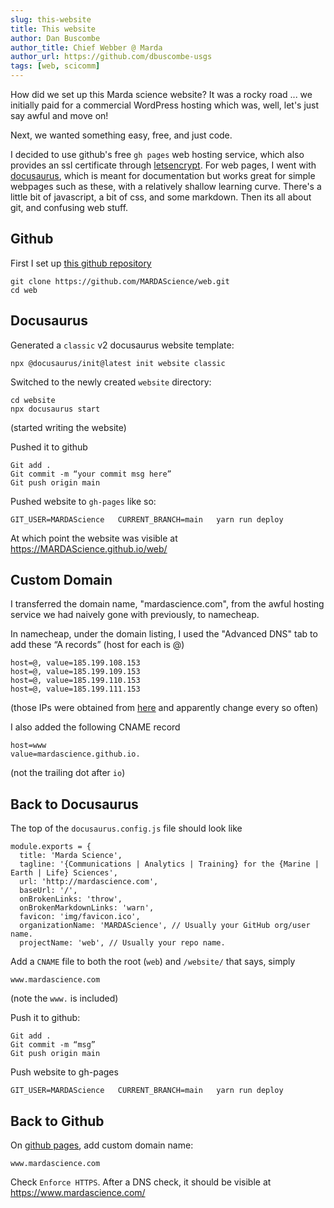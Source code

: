 ```yaml
---
slug: this-website
title: This website
author: Dan Buscombe
author_title: Chief Webber @ Marda
author_url: https://github.com/dbuscombe-usgs
tags: [web, scicomm]
---
```


How did we set up this Marda science website? It was a rocky road ... we initially paid for a commercial WordPress hosting which was, well, let's just say awful and move on!

Next, we wanted something easy, free, and just code.  

I decided to use github's free `gh pages` web hosting service, which also provides an ssl certificate through [letsencrypt](https://letsencrypt.org/). For web pages, I went with [docusaurus](https://docusaurus.io/), which is meant for documentation but works great for simple webpages such as these, with a relatively shallow learning curve. There's a little bit of javascript, a bit of css, and some markdown. Then its all about git, and confusing web stuff.

## Github
First I set up [this github repository](https://github.com/MARDAScience/web)

```
git clone https://github.com/MARDAScience/web.git
cd web
```

## Docusaurus
Generated a `classic` v2 docusaurus website template:

```
npx @docusaurus/init@latest init website classic
```

Switched to the newly created `website` directory:

```
cd website
npx docusaurus start
```

(started writing the website)

Pushed it to github

```
Git add .
Git commit -m “your commit msg here”
Git push origin main
```

Pushed website to `gh-pages` like so:

```
GIT_USER=MARDAScience   CURRENT_BRANCH=main   yarn run deploy
```

At which point the website was visible at https://MARDAScience.github.io/web/

## Custom Domain
I transferred the domain name, "mardascience.com", from the awful hosting service we had naively gone with previously, to namecheap.

In namecheap, under the domain listing, I used the "Advanced DNS" tab to add these “A records” (host for each is @)

```
host=@, value=185.199.108.153
host=@, value=185.199.109.153
host=@, value=185.199.110.153
host=@, value=185.199.111.153
```

(those IPs were obtained from [here](https://docs.github.com/en/pages/configuring-a-custom-domain-for-your-github-pages-site/managing-a-custom-domain-for-your-github-pages-site) and apparently change every so often)

I also added the following CNAME record

```
host=www
value=mardascience.github.io.
```

(not the trailing dot after `io`)

## Back to Docusaurus

The top of the `docusaurus.config.js` file should look like

```
module.exports = {
  title: 'Marda Science',
  tagline: '{Communications | Analytics | Training} for the {Marine | Earth | Life} Sciences',
  url: 'http://mardascience.com',
  baseUrl: '/',
  onBrokenLinks: 'throw',
  onBrokenMarkdownLinks: 'warn',
  favicon: 'img/favicon.ico',
  organizationName: 'MARDAScience', // Usually your GitHub org/user name.
  projectName: 'web', // Usually your repo name.
```


Add a `CNAME` file to both the root (`web`) and `/website/` that says, simply

```
www.mardascience.com
```

(note the `www.` is included)

Push it to github:
```
Git add .
Git commit -m “msg”
Git push origin main
```

Push website to gh-pages

```
GIT_USER=MARDAScience   CURRENT_BRANCH=main   yarn run deploy
```

## Back to Github

On [github pages](https://github.com/MARDAScience/web/settings/pages), add custom domain name:

```
www.mardascience.com
```

Check `Enforce HTTPS`. After a DNS check, it should be visible at https://www.mardascience.com/
